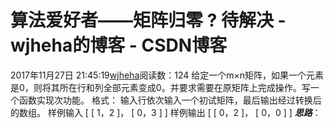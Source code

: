 # 算法爱好者——矩阵归零 ? 待解决 - wjheha的博客 - CSDN博客
2017年11月27日 21:45:19[wjheha](https://me.csdn.net/wjheha)阅读数：124
给定一个m×n矩阵，如果一个元素是0，则将其所在行和列全部元素变成0。并要求需要在原矩阵上完成操作。写一个函数实现次功能。
格式：
输入行依次输入一个初试矩阵，最后输出经过转换后的数组。
样例输入
[ 
  [ 1，2 ]， 
  [ 0，3 ] 
]
样例输出
[ 
  [ 0，2 ]， 
  [ 0，0 ] 
]
***思路***：
